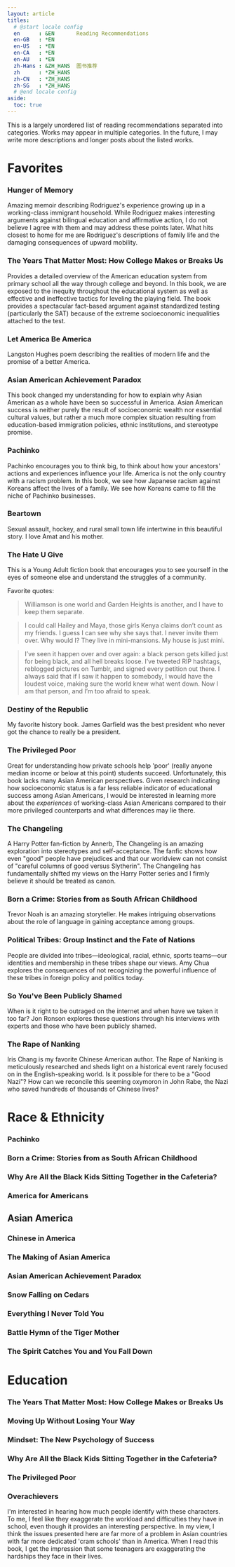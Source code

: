 ```yaml
---
layout: article
titles:
  # @start locale config
  en      : &EN       Reading Recommendations
  en-GB   : *EN
  en-US   : *EN
  en-CA   : *EN
  en-AU   : *EN
  zh-Hans : &ZH_HANS  图书推荐
  zh      : *ZH_HANS
  zh-CN   : *ZH_HANS
  zh-SG   : *ZH_HANS
  # @end locale config
aside:
  toc: true
---
```

This is a largely unordered list of reading recommendations separated into categories. Works may appear in multiple categories. In the future, I may write more descriptions and longer posts about the listed works.

# Favorites
### Hunger of Memory
Amazing memoir describing Rodriguez's experience growing up in a working-class immigrant household.  While Rodriguez makes interesting arguments against bilingual education and affirmative action, I do not believe I agree with them and may address these points later. What hits closest to home for me are Rodriguez's descriptions of family life and the damaging consequences of upward mobility.
### The Years That Matter Most: How College Makes or Breaks Us
Provides a detailed overview of the American education system from primary school all the way through college and beyond. In this book, we are exposed to the inequity throughout the educational system as well as effective and ineffective tactics for leveling the playing field. The book provides a spectacular fact-based argument against standardized testing (particularly the SAT) because of the extreme socioeconomic inequalities attached to the test.
### Let America Be America
Langston Hughes poem describing the realities of modern life and the promise of a better America.
### Asian American Achievement Paradox
This book changed my understanding for how to explain why Asian American as a whole have been so successful in America. Asian American success is neither purely the result of socioeconomic wealth nor essential cultural values, but rather a much more complex situation resulting from education-based immigration policies, ethnic institutions, and stereotype promise.
### Pachinko
Pachinko encourages you to think big, to think about how your ancestors' actions and experiences influence your life. America is not the only country with a racism problem. In this book, we see how Japanese racism against Koreans affect the lives of a family. We see how Koreans came to fill the niche of Pachinko businesses.
### Beartown
Sexual assault, hockey, and rural small town life intertwine in this beautiful story. I love Amat and his mother.
### The Hate U Give
This is a Young Adult fiction book that encourages you to see yourself in the eyes of someone else and understand the struggles of a community.

Favorite quotes: 
> Williamson is one world and Garden Heights is another, and I have to keep them separate.

> I could call Hailey and Maya, those girls Kenya claims don’t count as my friends. I guess I can see why she says that. I never invite them over. Why would I? They live in mini-mansions. My house is just mini.

> I’ve seen it happen over and over again: a black person gets killed just for being black, and all hell breaks loose. I’ve tweeted RIP hashtags, reblogged pictures on Tumblr, and signed every petition out there. I always said that if I saw it happen to somebody, I would have the loudest voice, making sure the world knew what went down.
> Now I am that person, and I’m too afraid to speak.

### Destiny of the Republic
My favorite history book. James Garfield was the best president who never got the chance to really be a president.
### The Privileged Poor
Great for understanding how private schools help 'poor' (really anyone median income or below at this point) students succeed. Unfortunately, this book lacks many Asian American perspectives. Given research indicating how socioeconomic status is a far less reliable indicator of educational success among Asian Americans, I would be interested in learning more about the *experiences* of working-class Asian Americans compared to their more privileged counterparts and what differences may lie there.
### The Changeling
A Harry Potter fan-fiction by Annerb, The Changeling is an amazing exploration into stereotypes and self-acceptance. The fanfic shows how even "good" people have prejudices and that our worldview can not consist of "careful columns of good versus Slytherin". The Changeling has fundamentally shifted my views on the Harry Potter series and I firmly believe it should be treated as canon.
### Born a Crime: Stories from as South African Childhood
Trevor Noah is an amazing storyteller. He makes intriguing observations about the role of language in gaining acceptance among groups.
### Political Tribes: Group Instinct and the Fate of Nations
People are divided into tribes—ideological, racial, ethnic, sports teams—our identities and membership in these tribes shape our views. Amy Chua explores the consequences of not recognizing the powerful influence of these tribes in foreign policy and politics today.
### So You've Been Publicly Shamed
When is it right to be outraged on the internet and when have we taken it too far? Jon Ronson explores these questions through his interviews with experts and those who have been publicly shamed.
### The Rape of Nanking
Iris Chang is my favorite Chinese American author. The Rape of Nanking is meticulously researched and sheds light on a historical event rarely focused on in the English-speaking world. Is it possible for there to be a "Good Nazi"? How can we reconcile this seeming oxymoron in John Rabe, the Nazi who saved hundreds of thousands of Chinese lives?

# Race & Ethnicity
### Pachinko
### Born a Crime: Stories from as South African Childhood
### Why Are All the Black Kids Sitting Together in the Cafeteria?
### America for Americans
## Asian America
### Chinese in America
### The Making of Asian America
### Asian American Achievement Paradox
### Snow Falling on Cedars
### Everything I Never Told You
### Battle Hymn of the Tiger Mother
### The Spirit Catches You and You Fall Down

# Education
### The Years That Matter Most: How College Makes or Breaks Us
### Moving Up Without Losing Your Way
### Mindset: The New Psychology of Success
### Why Are All the Black Kids Sitting Together in the Cafeteria?
### The Privileged Poor
### Overachievers
I'm interested in hearing how much people identify with these characters. To me, I feel like they exaggerate the workload and difficulties they have in school, even though it provides an interesting perspective. In my view, I think the issues presented here are far more of a problem in Asian countries with far more dedicated 'cram schools' than in America. When I read this book, I get the impression that some teenagers are exaggerating the hardships they face in their lives.

